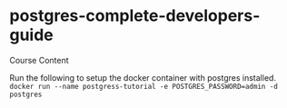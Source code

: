 # postgres-complete-developers-guide
Course Content

Run the following to setup the docker container with postgres installed.
`docker run --name postgress-tutorial -e POSTGRES_PASSWORD=admin -d postgres`